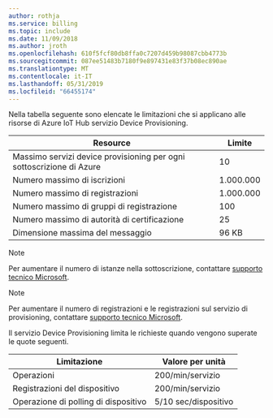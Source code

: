 ```yaml
---
author: rothja
ms.service: billing
ms.topic: include
ms.date: 11/09/2018
ms.author: jroth
ms.openlocfilehash: 610f5fcf80db8ffa0c7207d459b98087cbb4773b
ms.sourcegitcommit: 087ee51483b7180f9e897431e83f37b08ec890ae
ms.translationtype: MT
ms.contentlocale: it-IT
ms.lasthandoff: 05/31/2019
ms.locfileid: "66455174"
---
```

Nella tabella seguente sono elencate le limitazioni che si applicano alle risorse di Azure IoT Hub servizio Device Provisioning.

| Resource | Limite |
| --- | --- |
| Massimo servizi device provisioning per ogni sottoscrizione di Azure | 10 |
| Numero massimo di iscrizioni | 1.000.000 |
| Numero massimo di registrazioni | 1.000.000 |
| Numero massimo di gruppi di registrazione | 100 |
| Numero massimo di autorità di certificazione | 25 |
| Dimensione massima del messaggio | 96 KB|

> [!NOTE]
> Per aumentare il numero di istanze nella sottoscrizione, contattare [supporto tecnico Microsoft](https://azure.microsoft.com/support/options/).

> [!NOTE]
> Per aumentare il numero di registrazioni e le registrazioni sul servizio di provisioning, contattare [supporto tecnico Microsoft](https://azure.microsoft.com/support/options/).

Il servizio Device Provisioning limita le richieste quando vengono superate le quote seguenti.

| Limitazione | Valore per unità |
| --- | --- |
| Operazioni | 200/min/servizio |
| Registrazioni del dispositivo | 200/min/servizio |
| Operazione di polling di dispositivo | 5/10 sec/dispositivo |

